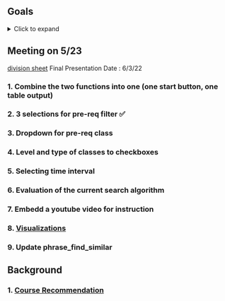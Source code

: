 ## Goals

<details>
<summary>Click to expand</summary>
1. Incorporate the pre-req dataset with the course search algorithm <br>
2. Add more filters to make the course search more specific <br>
a) Incorporate course structure selection in the form of check-boxes instead of the dropdown <br>
b) Incorporate grading option selection in the form of check-boxes <br>
c) Course length should be implemented in a more flexible way (selecting time interval) <br>
d) Incorporate a function to search based on fulfilling certain major requirements <br>
3. Display course description in the search results <br>
4. Find a way to evaluate search performance <br>
5. Find out why the current search algorithm gives inconsistent results <br>
</details>

## Meeting on 5/23

[division sheet](https://docs.google.com/spreadsheets/d/1vzHcyOv2tSic3bjIEvpc66dA_qqefVIqt7mDH3EKP0k/edit#gid=0)
Final Presentation Date : 6/3/22

### 1. Combine the two functions into one (one start button, one table output)

### 2. 3 selections for pre-req filter &#9989;

### 3. Dropdown for pre-req class

### 4. Level and type of classes to checkboxes

### 5. Selecting time interval

### 6. Evaluation of the current search algorithm

### 7. Embedd a youtube video for instruction

### 8. [Visualizations](https://stack.dailybruin.com/2017/04/23/department-similarity/)

### 9. Update phrase_find_similar

## Background

### 1. [Course Recommendation](https://ieeexplore.ieee.org/document/8088011?figureId=fig5#fig5)
